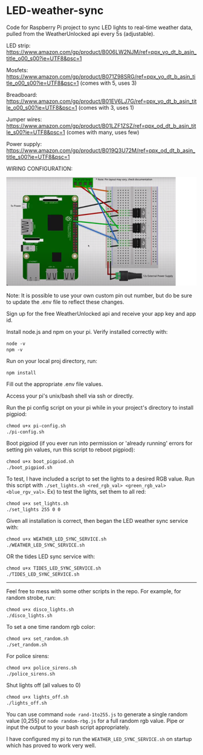 # LED-weather-sync
Code for Raspberry Pi project to sync LED lights to real-time weather data, pulled from the WeatherUnlocked api every 5s (adjustable). 

LED strip: https://www.amazon.com/gp/product/B006LW2NJM/ref=ppx_yo_dt_b_asin_title_o00_s00?ie=UTF8&psc=1

Mosfets: https://www.amazon.com/gp/product/B071Z98SRG/ref=ppx_yo_dt_b_asin_title_o00_s00?ie=UTF8&psc=1 (comes with 5, uses 3)

Breadboard: https://www.amazon.com/gp/product/B01EV6LJ7G/ref=ppx_yo_dt_b_asin_title_o00_s00?ie=UTF8&psc=1 (comes with 3, uses 1)

Jumper wires: https://www.amazon.com/gp/product/B01LZF1ZSZ/ref=ppx_od_dt_b_asin_title_s00?ie=UTF8&psc=1 (comes with many, uses few)

Power supply: https://www.amazon.com/gp/product/B019Q3U72M/ref=ppx_od_dt_b_asin_title_s00?ie=UTF8&psc=1

WIRING CONFIGURATION:


![Pi to LED strip wiring config](https://github.com/JtSangerman/LED-weather-sync/blob/master/wiring_config.png)

Note: It is possible to use your own custom pin out number, but do be sure to update the .env file to reflect these changes.


Sign up for the free WeatherUnlocked api and receive your app key and app id.

Install node.js and npm on your pi. Verify installed correctly with:

	node -v
	npm -v
	
Run on your local proj directory, run:

	npm install

Fill out the appropriate .env file values.

Access your pi's unix/bash shell via ssh or directly.

Run the pi config script on your pi while in your project's directory to install pigpiod:

	chmod u+x pi-config.sh
	./pi-config.sh
	
Boot pigpiod (if you ever run into permission or 'already running' errors for setting pin values, run this script to reboot pigpiod):
	
	chmod u+x boot_pigpiod.sh
	./boot_pigpiod.sh
	
To test, I have included a script to set the lights to a desired RGB value. Run this script with `./set_lights.sh <red_rgb_val> <green_rgb_val> <blue_rgv_val>`. Ex) to test the lights, set them to all red:

	chmod u+x set_lights.sh
	./set_lights 255 0 0

Given all installation is correct, then began the LED weather sync service with:

	chmod u+x WEATHER_LED_SYNC_SERVICE.sh
	./WEATHER_LED_SYNC_SERVICE.sh

OR the tides LED sync service with:

	chmod u+x TIDES_LED_SYNC_SERVICE.sh
	./TIDES_LED_SYNC_SERVICE.sh
---------------
Feel free to mess with some other scripts in the repo. For example, for random strobe, run:

	chmod u+x disco_lights.sh
	./disco_lights.sh
	
To set a one time random rgb color:

	chmod u+x set_random.sh
	./set_random.sh
	
For police sirens:

	chmod u+x police_sirens.sh
	./police_sirens.sh

Shut lights off (all values to 0)

	chmod u+x lights_off.sh
	./lights_off.sh
	
You can use command `node rand-1to255.js` to generate a single random value [0,255] or `node random-rbg.js` for a full random rgb value. Pipe or input the output to your bash script appropriately.

I have configured my pi to run the `WEATHER_LED_SYNC_SERVICE.sh` on startup which has proved to work very well.
